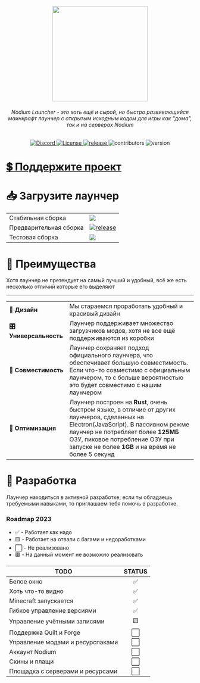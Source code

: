 <div align=center><img src='https://user-images.githubusercontent.com/81296950/204894588-25bb2b9e-0d44-4668-9014-d7833fd6a148.png' width=256></img></div>
<h6 align=center>Nodium Launcher - это хоть ещё и сырой, но быстро развивающийся маинкрафт лаунчер с открытым исходным кодом для игры как "дома", так и на серверах Nodium</h1>

<div align=center>
  <a href="https://discord.gg/75uYTryUu8">
    <img src="https://img.shields.io/discord/908053913540919307?label=discord" alt="Discord">
  </a>
  <a href="https://opensource.org/licenses/GPL-3.0">
    <img src="https://img.shields.io/github/license/NodiumMC/launcher" alt="License">
  </a>
  <a href="https://github.com/NodiumMC/launcher/releases/latest">
    <img src="https://img.shields.io/github/v/release/NodiumMC/launcher?color=blue&include_prereleases" alt="release">
  </a>
  <img src="https://img.shields.io/github/contributors/NodiumMC/launcher?color=cyan" alt="contributors" />
  <img src="https://img.shields.io/github/package-json/v/NodiumMC/launcher?color=0484ff" alt="version" />
</div>

<h1><a href="https://ndml.notion.site/d1841fbd84c4473f86e5948ca77a6e46">💲 Поддержите проект</a><h1/>

<h1>📥 Загрузите лаунчер</h1>

| | |
|-|-|
|Стабильная сборка|<a href="https://github.com/NodiumMC/launcher/releases/latest"><img src="https://img.shields.io/github/v/release/NodiumMC/launcher?color=blue"></a>|
|Предварительная сборка|<a href="https://github.com/NodiumMC/launcher/releases/latest"><img src="https://img.shields.io/github/v/release/NodiumMC/launcher?color=blue&include_prereleases" alt="release"></a>|
|Тестовая сборка|<a href="https://discord.gg/75uYTryUu8"><img src="https://img.shields.io/github/package-json/v/NodiumMC/launcher?color=0484ff&label=Only%20In%20Discord" /></a>|

<h1>🌟 Преимущества</h1>
Хотя лаунчер не претендует на самый лучший и удобный, всё же есть несколько отличий которые его выделяют
<hr/>

| | |
|-|-|
|**🎨 Дизайн** | Мы стараемся проработать удобный и красивый дизайн |
|**🎛 Универсальность** | Лаунчер поддерживает множество загрузчиков модов, хотя не все ещё поддерживаются из коробки |
|**🔌 Совместимость** | Лаунчер сохраняет подход официального лаунчера, что обеспечивает большую совместимость. Если что-то совместимо с официальным  лаунчером, то с больше вероятностью это будет совместимо с нашим лаунчером |
|**🚀 Оптимизация** | Лаунчер построен на **Rust**, очень быстром языке, в отличие от других лаунчеров, сделанных на Electron(JavaScript). В пассивном режме лаунчер не потребляет более **125МБ** ОЗУ, пиковое потребление ОЗУ при запуске не более **1GB** и на время не более 5 секунд |

<h1>🚧 Разработка</h1>
Лаунчер находиться в активной разработке, если ты обладаешь требуемыми навыками, то приглашаем тебя помочь в разработке. 

### Roadmap 2023
* ✅ - Работает как надо
* 🟨 - Работает на отвали с багами и недоработками
* ⬜ - Не реализовано
* 🟥 - На данный момент не возможно реализовать

|TODO|STATUS|
|-|:-:|
|Белое окно|✅|
|Хоть что-то видно|✅|
|Minecraft запускается|✅|
|Гибкое управление версиями|✅|
|Управление учётными записями|🟨|
|Поддержка Quilt и Forge|⬜|
|Управление модами и ресурспаками|⬜|
|Аккаунт Nodium|⬜|
|Скины и плащи|⬜|
|Площадка с серверами и ресурсами|⬜|
